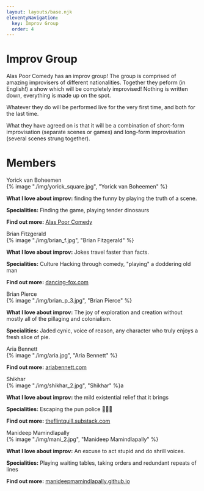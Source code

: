 ```yaml
---
layout: layouts/base.njk
eleventyNavigation:
  key: Improv Group
  order: 4
---
```


# Improv Group

Alas Poor Comedy has an improv group! The group is comprised of amazing improvisers of different nationalities. Together they peform (in English!) a show which will be completely improvised! Nothing is written down, everything is made up on the spot.

Whatever they do will be performed live for the very first time, and both for the last time.

What they have agreed on is that it will be a combination of short-form improvisation (separate scenes or games) and long-form improvisation (several scenes strung together).

# Members

<div class="cards">
  <div class="card-32">
    <div class="center-text-container">
      <div class="card-title">
        Yorick van Boheemen
      </div>
    </div>
    <div class="card-image-container">
      <div class="card-image">
        {% image "./img/yorick_square.jpg", "Yorick van Boheemen" %}
      </div>
    </div>
    <div class="center-text-container">
      <p><b>What I love about improv:</b> finding the funny by playing the truth of a scene.</p>
      <p><b>Specialities:</b> Finding the game, playing tender dinosaurs</p>
      <p><b>Find out more:</b> <a href="/">Alas Poor Comedy</a></p>
    </div>
  </div>

  <div class="card-32">
    <div class="center-text-container">
      <div class="card-title">
        Brian Fitzgerald
      </div>
    </div>
    <div class="card-image-container">
      <div class="card-image">
        {% image "./img/brian_f.jpg", "Brian Fitzgerald" %}
      </div>
    </div>
    <div class="center-text-container">
      <p><b>What I love about improv:</b> Jokes travel faster than facts.</p>
      <p><b>Specialities:</b> Culture Hacking through comedy, "playing" a doddering old man</p>
      <p><b>Find out more:</b> <a href="https://www.dancing-fox.com">dancing-fox.com</a></p>
    </div>
  </div>

  <div class="card-32">
    <div class="center-text-container">
      <div class="card-title">
        Brian Pierce
      </div>
    </div>
    <div class="card-image-container">
      <div class="card-image">
        {% image "./img/brian_p_3.jpg", "Brian Pierce" %}
      </div>
    </div>
    <div class="center-text-container">
      <p><b>What I love about improv:</b> The joy of exploration and creation without mostly all of the pillaging and colonialism.</p>
      <p><b>Specialities:</b> Jaded cynic, voice of reason, any character who truly enjoys a fresh slice of pie.</p>
    </div>
  </div>

  <div class="card-32">
    <div class="center-text-container">
      <div class="card-title">
        Aria Bennett
      </div>
    </div>
    <div class="card-image-container">
      <div class="card-image">
        {% image "./img/aria.jpg", "Aria Bennett" %}
      </div>
    </div>
    <div class="center-text-container">
      <!-- <p><b>Specialities:</b> </p> -->
      <p><b>Find out more:</b> <a href="https://ariabennett.com">ariabennett.com</a></p>
    </div>
  </div>

  <div class="card-32">
    <div class="center-text-container">
      <div class="card-title">
        Shikhar
      </div>
    </div>
    <div class="card-image-container">
      <div class="card-image">
        {% image "./img/shikhar_2.jpg", "Shikhar" %}a
      </div>
    </div>
    <div class="center-text-container">
      <p><b>What I love about improv:</b> the mild existential relief that it brings</p>
      <p><b>Specialities:</b> Escaping the pun police 👮🏽‍♂️</p>
      <p><b>Find out more:</b> <a href="theflintquill.substack.com">theflintquill.substack.com</a></p>
</div>

  </div>

  <div class="card-32">
    <div class="center-text-container">
      <div class="card-title">
         Manideep Mamindlapally
      </div>
    </div>
    <div class="card-image-container">
      <div class="card-image">
        {% image "./img/mani_2.jpg", "Manideep Mamindlapally" %}
      </div>
    </div>
    <div class="center-text-container">
      <p><b>What I love about improv:</b> An excuse to act stupid and do shrill voices.</p>
      <p><b>Specialities:</b> Playing waiting tables, taking orders and redundant repeats of lines</p>
      <p><b>Find out more:</b> <a href="http://manideepmamindlapally.github.io">manideepmamindlapally.github.io</a></p>
    </div>
  </div>

  <!-- <div class="card-32">
    <div class="center-text-container">
      <div class="card-title">
        NAME
      </div>
    </div>
    <div class="card-image-container">
      <div class="card-image">

      </div>
    </div>
    <div class="center-text-container">
      <p></p>
      <p></p>
      <p><b>Specialities:</b> </p>
      <p><b>Find out more:</b> <a href=""></a></p>
    </div>
  </div> -->

  <!-- <div class="card-32">
    <div class="center-both-dir-container">
      <h1><i>More members to follow soon...</i></h1>
    </div> -->

  </div>
</div>
